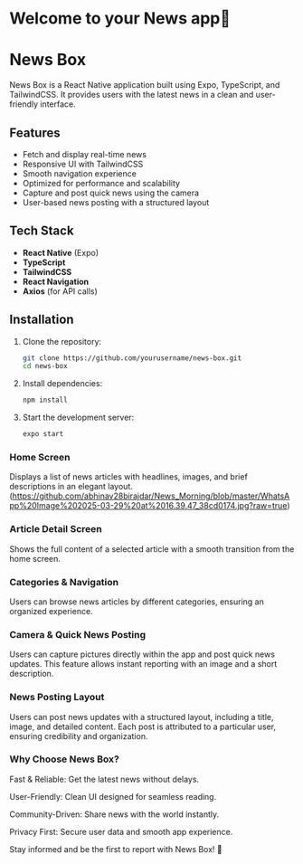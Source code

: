 # Welcome to your News app👋
# News Box

News Box is a React Native application built using Expo, TypeScript, and TailwindCSS. It provides users with the latest news in a clean and user-friendly interface.

## Features

- Fetch and display real-time news
- Responsive UI with TailwindCSS
- Smooth navigation experience
- Optimized for performance and scalability
- Capture and post quick news using the camera
- User-based news posting with a structured layout

## Tech Stack

- **React Native** (Expo)
- **TypeScript**
- **TailwindCSS**
- **React Navigation**
- **Axios** (for API calls)

## Installation

1. Clone the repository:

   ```sh
   git clone https://github.com/yourusername/news-box.git
   cd news-box
   ```

2. Install dependencies:

   ```sh
   npm install
   ```

3. Start the development server:

   ```sh
   expo start
   ```



### Home Screen
Displays a list of news articles with headlines, images, and brief descriptions in an elegant layout.
(https://github.com/abhinav28birajdar/News_Morning/blob/master/WhatsApp%20Image%202025-03-29%20at%2016.39.47_38cd0174.jpg?raw=true)

### Article Detail Screen
Shows the full content of a selected article with a smooth transition from the home screen.

### Categories & Navigation
Users can browse news articles by different categories, ensuring an organized experience.

### Camera & Quick News Posting
Users can capture pictures directly within the app and post quick news updates. This feature allows instant reporting with an image and a short description.
<!-- Uploading "WhatsApp Image 2025-03-29 at 16.39.48_e372a59d.jpg"... -->

### News Posting Layout
Users can post news updates with a structured layout, including a title, image, and detailed content. Each post is attributed to a particular user, ensuring credibility and organization.
<!-- Uploading "WhatsApp Image 2025-03-29 at 16.39.48_167aecf2.jpg"... -->

### Why Choose News Box?

Fast & Reliable: Get the latest news without delays.

User-Friendly: Clean UI designed for seamless reading.

Community-Driven: Share news with the world instantly.

Privacy First: Secure user data and smooth app experience.

Stay informed and be the first to report with News Box! 🚀



